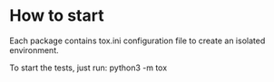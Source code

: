 # How to start
Each package contains tox.ini configuration file to create  an isolated environment.

To start the tests, just run:
python3 -m tox
